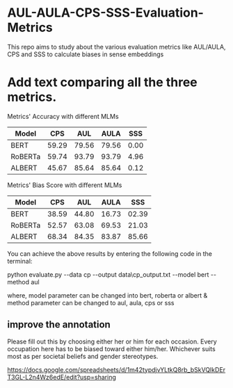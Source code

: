 # AUL-AULA-CPS-SSS-Evaluation-Metrics
This repo aims to study about the various evaluation metrics like AUL/AULA, CPS and SSS to calculate biases in sense embeddings 


# Add text comparing all the three metrics.



Metrics' Accuracy with different MLMs

| Model   | CPS  | AUL | AULA  | SSS |
|---------|------|----------|------|----------|
| BERT    | 59.29 | 79.56        | 79.56    | 0.00        |
| RoBERTa | 59.74 | 93.79        | 93.79    | 4.96        |
| ALBERT  | 45.67    | 85.64        | 85.64    | 0.12        |

Metrics' Bias Score with different MLMs

| Model   | CPS  | AUL | AULA  | SSS |
|---------|------|----------|------|----------|
| BERT    | 38.59 | 44.80        | 16.73    | 02.39        |
| RoBERTa | 52.57 | 63.08        | 69.53    | 21.03        |
| ALBERT  | 68.34    | 84.35        | 83.87    | 85.66        |

You can achieve the above results by entering the following code in the terminal:

python evaluate.py --data cp --output data\cp_output.txt --model bert --method aul

where, 
      model parameter can be changed into bert, roberta or albert
    & method parameter can be changed to aul, aula, cps or sss


## improve the annotation 
Please fill out this by choosing either her or him for each occasion. Every occupation here has to be biased toward either him/her. Whichever suits most as per societal beliefs and gender stereotypes.

https://docs.google.com/spreadsheets/d/1m42typdjvYLtkQ8rb_bSkVQIkDErT3GL-L2n4Wz6edE/edit?usp=sharing
